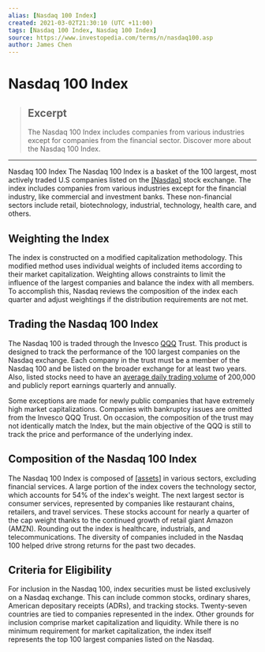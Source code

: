 ```yaml
---
alias: [Nasdaq 100 Index]
created: 2021-03-02T21:30:10 (UTC +11:00)
tags: [Nasdaq 100 Index, Nasdaq 100 Index]
source: https://www.investopedia.com/terms/n/nasdaq100.asp
author: James Chen
---
```


# Nasdaq 100 Index

> ## Excerpt
> The Nasdaq 100 Index includes companies from various industries except for companies from the financial sector. Discover more about the Nasdaq 100 Index.

---

Nasdaq 100 Index
The Nasdaq 100 Index is a basket of the 100 largest, most actively traded U.S companies listed on the [[Nasdaq]](https://www.investopedia.com/terms/n/nasdaq.asp) stock exchange. The index includes companies from various industries except for the financial industry, like commercial and investment banks. These non-financial sectors include retail, biotechnology, industrial, technology, health care, and others.

## Weighting the Index

The index is constructed on a modified capitalization methodology. This modified method uses individual weights of included items according to their market capitalization. Weighting allows constraints to limit the influence of the largest companies and balance the index with all members. To accomplish this, Nasdaq reviews the composition of the index each quarter and adjust weightings if the distribution requirements are not met. 

## Trading the Nasdaq 100 Index

The Nasdaq 100 is traded through the Invesco [QQQ](https://www.investopedia.com/markets/quote?tvwidgetsymbol=qqq) Trust. This product is designed to track the performance of the 100 largest companies on the Nasdaq exchange. Each company in the trust must be a member of the Nasdaq 100 and be listed on the broader exchange for at least two years. Also, listed stocks need to have an [average daily trading volume](https://www.investopedia.com/terms/a/averagedailytradingvolume.asp) of 200,000 and publicly report earnings quarterly and annually.

Some exceptions are made for newly public companies that have extremely high market capitalizations. Companies with bankruptcy issues are omitted from the Invesco QQQ Trust. On occasion, the composition of the trust may not identically match the Index, but the main objective of the QQQ is still to track the price and performance of the underlying index. 

## Composition of the Nasdaq 100 Index

The Nasdaq 100 Index is composed of [[assets]](https://www.investopedia.com/terms/a/asset.asp) in various sectors, excluding financial services. A large portion of the index covers the technology sector, which accounts for 54% of the index's weight. The next largest sector is consumer services, represented by companies like restaurant chains, retailers, and travel services. These stocks account for nearly a quarter of the cap weight thanks to the continued growth of retail giant Amazon (AMZN). Rounding out the index is healthcare, industrials, and telecommunications. The diversity of companies included in the Nasdaq 100 helped drive strong returns for the past two decades.

## Criteria for Eligibility 

For inclusion in the Nasdaq 100, index securities must be listed exclusively on a Nasdaq exchange. This can include common stocks, ordinary shares, American depositary receipts (ADRs), and tracking stocks. Twenty-seven countries are tied to companies represented in the index. Other grounds for inclusion comprise market capitalization and liquidity. While there is no minimum requirement for market capitalization, the index itself represents the top 100 largest companies listed on the Nasdaq.
